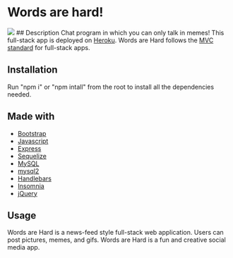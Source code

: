 
# Words are hard! 
<img src="https://github.com/erinknapp/words-are-hard/blob/develop/public/assets/images/lets%20do%20this.jpg">
## Description
Chat program in which you can only talk in memes! This full-stack app is deployed on <a href="https://www.https://www.heroku.com/">Heroku</a>. Words are Hard follows the <a href="https://towardsdatascience.com/everything-you-need-to-know-about-mvc-architecture-3c827930b4c1">MVC standard</a> for full-stack apps.

## Installation
Run "npm i" or "npm intall" from the root to install all the dependencies needed.

## Made with
- <a href="https://getbootstrap.com/">Bootstrap</a>
- <a href="https://developer.mozilla.org/en-US/docs/Web/JavaScript">Javascript</a>
- <a href="https://www.npmjs.com/package/express">Express</a>
- <a href="https://www.npmjs.com/package/sequelize">Sequelize</a>
- <a href="https://www.mysql.com/">MySQL</a>
- <a href="https://www.npmjs.com/package/mysql2">mysql2</a>
- <a href="https://www.npmjs.com/package/express-handlebars">Handlebars</a>
- <a href="https://insomnia.rest/">Insomnia</a>
- <a href="">jQuery</a>


## Usage
Words are Hard is a news-feed style full-stack web application. Users can post pictures, memes, and gifs. Words are Hard is a fun and creative social media app.